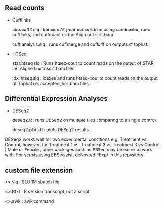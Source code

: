 Read counts
---
* Cufflinks

   star.cuffX.slq : Indexes Aligned.out.sort.bam using sambamba, runs cufflinks, and cuffquant on the Align.out.sort.bam
   
   cuff.analysis.slq : runs cuffmerge and cuffdiff on outputs of tophat.  
   

* HTSeq

   star.htseq.slq : Runs htseq-cout to count reads on the output of STAR i.e. Aligned.out.nsort.bam files
   
   idx_htseq.slq : idexes and runs htseq-cout to count reads on the output of Tophat i.e. accepted_hits.bam files
   

Differential Expression Analyses
---

* DESeq2

   deseq2.R : runs DESeq2 on multiple files comparing to a single control

   deseq2.plots.R : plots DESeq2 results

DESeq2 works well for two experimental conditions e.g. Treatment vs. Control, however, for Treatment 1 vs. Treatment 2 vs Treatment 3 vs Control | Male or Female , other packages such as EBSeq may be easier to work with. For scripts using EBSeq visit deNovo/diffExp/ in this repository

custom file extension
---
<>.slq  : SLURM sbatch file

<>.Rtxt : R session transcript, not a script

<>.awk  : awk command

